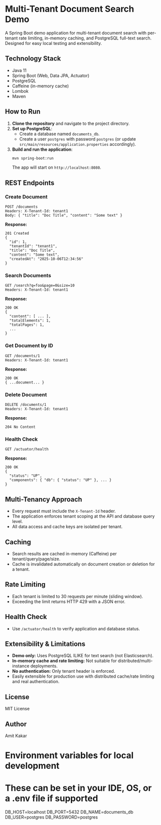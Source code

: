 # Multi-Tenant Document Search Demo

A Spring Boot demo application for multi-tenant document search with per-tenant rate limiting, in-memory caching, and PostgreSQL full-text search. Designed for easy local testing and extensibility.

## Technology Stack
- Java 11
- Spring Boot (Web, Data JPA, Actuator)
- PostgreSQL
- Caffeine (in-memory cache)
- Lombok
- Maven

## How to Run
1. **Clone the repository** and navigate to the project directory.
2. **Set up PostgreSQL**:
   - Create a database named `documents_db`.
   - Create a user `postgres` with password `postgres` (or update `src/main/resources/application.properties` accordingly).
3. **Build and run the application**:
   ```sh
   mvn spring-boot:run
   ```
   The app will start on `http://localhost:8080`.

## REST Endpoints

### Create Document
```
POST /documents
Headers: X-Tenant-Id: tenant1
Body: { "title": "Doc Title", "content": "Some text" }
```
**Response:**
```
201 Created
{
  "id": 1,
  "tenantId": "tenant1",
  "title": "Doc Title",
  "content": "Some text",
  "createdAt": "2025-10-06T12:34:56"
}
```

### Search Documents
```
GET /search?q=foo&page=0&size=10
Headers: X-Tenant-Id: tenant1
```
**Response:**
```
200 OK
{
  "content": [ ... ],
  "totalElements": 1,
  "totalPages": 1,
  ...
}
```

### Get Document by ID
```
GET /documents/1
Headers: X-Tenant-Id: tenant1
```
**Response:**
```
200 OK
{ ...document... }
```

### Delete Document
```
DELETE /documents/1
Headers: X-Tenant-Id: tenant1
```
**Response:**
```
204 No Content
```

### Health Check
```
GET /actuator/health
```
**Response:**
```
200 OK
{
  "status": "UP",
  "components": { "db": { "status": "UP" }, ... }
}
```

## Multi-Tenancy Approach
- Every request must include the `X-Tenant-Id` header.
- The application enforces tenant scoping at the API and database query level.
- All data access and cache keys are isolated per tenant.

## Caching
- Search results are cached in-memory (Caffeine) per tenant/query/page/size.
- Cache is invalidated automatically on document creation or deletion for a tenant.

## Rate Limiting
- Each tenant is limited to 30 requests per minute (sliding window).
- Exceeding the limit returns HTTP 429 with a JSON error.

## Health Check
- Use `/actuator/health` to verify application and database status.

## Extensibility & Limitations
- **Demo only:** Uses PostgreSQL ILIKE for text search (not Elasticsearch).
- **In-memory cache and rate limiting:** Not suitable for distributed/multi-instance deployments.
- **No authentication:** Only tenant header is enforced.
- Easily extensible for production use with distributed cache/rate limiting and real authentication.

## License
MIT License

## Author
Amit Kakar

# Environment variables for local development
# These can be set in your IDE, OS, or a .env file if supported
DB_HOST=localhost
DB_PORT=5432
DB_NAME=documents_db
DB_USER=postgres
DB_PASSWORD=postgres

